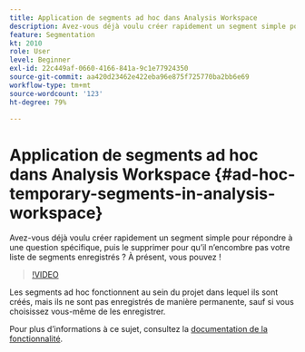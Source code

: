 ```yaml
---
title: Application de segments ad hoc dans Analysis Workspace
description: Avez-vous déjà voulu créer rapidement un segment simple pour répondre à une question spécifique, puis le supprimer pour qu’il n’encombre pas votre liste de segments enregistrés ? À présent, vous pouvez !
feature: Segmentation
kt: 2010
role: User
level: Beginner
exl-id: 22c449af-0660-4166-841a-9c1e77924350
source-git-commit: aa420d23462e422eba96e875f725770ba2bb6e69
workflow-type: tm+mt
source-wordcount: '123'
ht-degree: 79%

---
```


# Application de segments ad hoc dans Analysis Workspace {#ad-hoc-temporary-segments-in-analysis-workspace}

Avez-vous déjà voulu créer rapidement un segment simple pour répondre à une question spécifique, puis le supprimer pour qu’il n’encombre pas votre liste de segments enregistrés ? À présent, vous pouvez !

>[!VIDEO](https://video.tv.adobe.com/v/23978/?quality=12)

Les segments ad hoc fonctionnent au sein du projet dans lequel ils sont créés, mais ils ne sont pas enregistrés de manière permanente, sauf si vous choisissez vous-même de les enregistrer.

Pour plus d’informations à ce sujet, consultez la [documentation de la fonctionnalité](https://experienceleague.adobe.com/docs/analytics/analyze/analysis-workspace/components/segments/ad-hoc-segments.html?lang=en).
